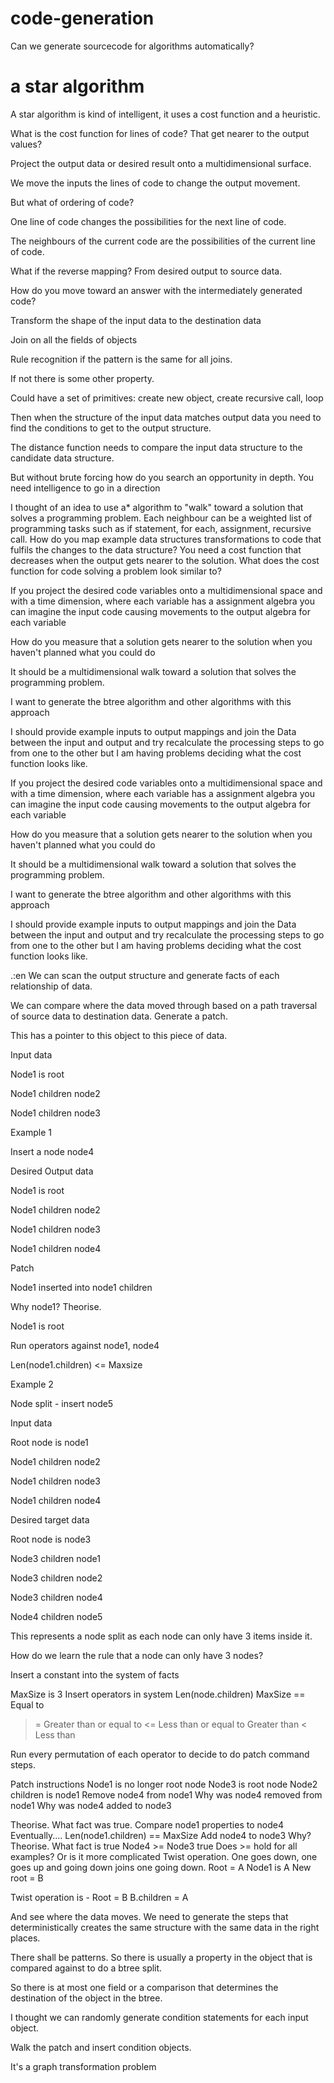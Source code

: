 # code-generation
Can we generate sourcecode for algorithms automatically?

# a star algorithm

A star algorithm is kind of intelligent, it uses a cost function and a heuristic.

What is the cost function for lines of code? That get nearer to the output values?

Project the output data or desired result onto a multidimensional surface.

We move the inputs the lines of code to change the output movement.

But what of ordering of code?

One line of code changes the possibilities for the next line of code.

The neighbours of the current code are the possibilities of the current line of code.

What if the reverse mapping? From desired output to source data.

How do you move toward an answer with the intermediately generated code?

Transform the shape of the input data to the destination data

Join on all the fields of objects

Rule recognition if the pattern is the same for all joins.

If not there is some other property.

Could have a set of primitives: create new object, create recursive call, loop

Then when the structure of the input data matches output data you need to find the conditions to get to the output structure.

The distance function needs to compare the input data structure to the candidate data structure.

But without brute forcing how do you search an opportunity in depth. You need intelligence to go in a direction

I thought of an idea to use a* algorithm to "walk" toward a solution that solves a programming problem. Each neighbour can be a weighted list of programming tasks such as if statement, for each, assignment, recursive call. How do you map example data structures transformations to code that fulfils the changes to the data structure? You need a cost function that decreases when the output gets nearer to the solution. What does the cost function for code solving a problem look similar to?

If you project the desired code variables onto a multidimensional space and with a time dimension, where each variable has a assignment algebra you can imagine the input code causing movements to the output algebra for each variable 

How do you measure that a solution gets nearer to the solution when you haven't planned what you could do

It should be a multidimensional walk toward a solution that solves the programming problem.

I want to generate the btree algorithm and other algorithms with this approach

I should provide example inputs to output mappings and join the Data between the input and output and try recalculate the processing steps to go from one to the other but I am having problems deciding what the cost function looks like.

If you project the desired code variables onto a multidimensional space and with a time dimension, where each variable has a assignment algebra you can imagine the input code causing movements to the output algebra for each variable 

How do you measure that a solution gets nearer to the solution when you haven't planned what you could do

It should be a multidimensional walk toward a solution that solves the programming problem.

I want to generate the btree algorithm and other algorithms with this approach

I should provide example inputs to output mappings and join the Data between the input and output and try recalculate the processing steps to go from one to the other but I am having problems deciding what the cost function looks like.

.:en
We can scan the output structure and generate facts of each relationship of data.

We can compare where the data moved through based on a path traversal of source data to destination data. Generate a patch.

This has a pointer to this object to this piece of data.

Input data

Node1 is root

Node1 children node2

Node1 children node3

Example 1

Insert a node node4

Desired Output data

Node1 is root

Node1 children node2

Node1 children node3

Node1 children node4

Patch

Node1 inserted into node1 children

Why node1? Theorise.

Node1 is root

Run operators against node1, node4

Len(node1.children) <= Maxsize


Example 2

Node split - insert node5

Input data

Root node is node1

Node1 children node2

Node1 children node3

Node1 children node4

Desired target data

Root node is node3

Node3 children node1

Node3 children node2

Node3 children node4

Node4 children node5

This represents a node split as each node can only have 3 items inside it.

How do we learn the rule that a node can only have 3 nodes?

Insert a constant into the system of facts

MaxSize is 3
Insert operators in system
Len(node.children)
MaxSize
== Equal to
>= Greater than or equal to
<= Less than or equal to
> Greater than
< Less than

Run every permutation of each operator to decide to do patch command steps.

Patch instructions
Node1 is no longer root node
Node3 is root node
Node2 children is node1
Remove node4 from node1
Why was node4 removed from node1
Why was node4 added to node3

Theorise. What fact was true.
Compare node1 properties to node4
Eventually....
Len(node1.children) == MaxSize
Add node4 to node3
Why?
Theorise. What fact is true
Node4 >= Node3 true
Does >= hold for all examples? Or is it more complicated
Twist operation. One goes down, one goes up and going down joins one going down.
Root = A
Node1 is A
New root = B

Twist operation is -
Root = B
B.children = A


And see where the data moves. We need to generate the steps that deterministically creates the same structure with the same data in the right places.

There shall be patterns. So there is usually a property in the object that is compared against to do a btree split.

So there is at most one field or a comparison that determines the destination of the object in the btree.

I thought we can randomly generate condition statements for each input object.

Walk the patch and insert condition objects.

It's a graph transformation problem
